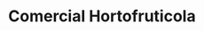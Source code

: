 ---
title: "Comercial Hortofruticola"
url: /ciudad-real/comercial-hortofruticola/
shop: comodidad
---